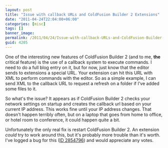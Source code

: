 ```yaml
---
layout: post
title: "Issue with callback URLs and ColdFusion Builder 2 Extensions"
date: "2011-04-24T22:04:00+06:00"
categories: [misc]
tags: []
banner_image: 
permalink: /2011/04/24/Issue-with-callback-URLs-and-ColdFusion-Builder-2-Extensions
guid: 4205
---
```


One of the interesting new features of ColdFusion Builder 2 (and to me, <b>the</b> critical feature) is the use of a callback system to execute commands. I need to do a full blog entry on it, but for now, just know that the editor sends to extensions a special URL. Your extension can hit this URL with XML to perform commands with the editor. So as a simple example, I can send XML to the callback URL to request a refresh on a folder if I've added some files to it.

So what's the issue? It appears as if ColdFusion Builder 2 checks your network settings on startup and creates the callback url based on your current IP address. This works fine until your IP address changes. That doesn't happen terribly often, but on a laptop that goes from home to office, or hotel room to conference, it could happen quite a bit. 

Unfortunately the only real fix is restart ColdFusion Builder 2. An extension <i>could</i> try to work around this, but it's probably more trouble than it's worth. I've logged a bug for this (<a href="https://bugbase.adobe.com/index.cfm?event=bug&id=2854796">ID 2854796</a>) and would appreciate any votes.